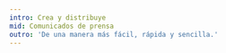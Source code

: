```yaml
---
intro: Crea y distribuye
mid: Comunicados de prensa
outro: 'De una manera más fácil, rápida y sencilla.'
---
```


